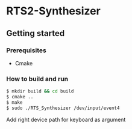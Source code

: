 # RTS2-Synthesizer
## Getting started
### Prerequisites
* Cmake
### How to build and run 
```bash
$ mkdir build && cd build
$ cmake ..
$ make
$ sudo ./RTS_Synthesizer /dev/input/event4
```
Add right device path for keyboard as argument
